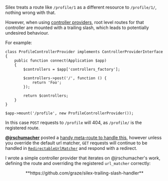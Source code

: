 Silex treats a route like `/profile/1` as a different resource to `/profile/1/`, nothing wrong with that.

However, when using [controller providers](http://silex.sensiolabs.org/doc/providers.html#controller-providers), root level routes for that controller are mounted with a trailing slash, which leads to potentially undesired behaviour.

For example:

```prettyprint lang-php
class ProfileControllerProvider implements ControllerProviderInterface
{
    public function connect(Application $app)
    {
        $controllers = $app['controllers_factory'];

        $controllers->post('/', function () {
            return 'Foo';
        });

        return $controllers;
    }
}

$app->mount('/profile', new ProfileControllerProvider());
```

In this case `POST` requests to `/profile` will 404, as `/profile/` is the registered route.

**[@jrschumacher](https://github.com/jrschumacher)** posted a [handy meta-route to handle this](https://github.com/silexphp/Silex/issues/149#issuecomment-10384486), however unless you override the default url matcher, `GET` requests will continue to be handled in [`RedirectableUrlMatcher`](https://github.com/symfony/routing/blob/v2.7.7/Matcher/RedirectableUrlMatcher.php#L22-L44) and respond with a redirect.

I wrote a simple controller provider that iterates on @jrschumacher's work, defining the route and overriding the registered `url_matcher` correctly:

<center>**https://github.com/graze/silex-trailing-slash-handler**</center>